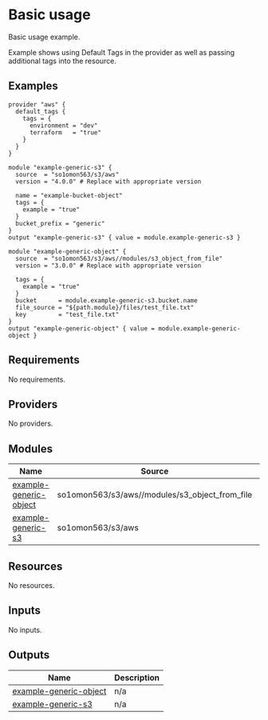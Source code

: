 # Basic usage

Basic usage example.

Example shows using Default Tags in the provider as well as passing additional tags into the resource.
<!-- BEGINNING OF PRE-COMMIT-TERRAFORM DOCS HOOK -->


## Examples

```hcl
provider "aws" {
  default_tags {
    tags = {
      environment = "dev"
      terraform   = "true"
    }
  }
}

module "example-generic-s3" {
  source  = "so1omon563/s3/aws"
  version = "4.0.0" # Replace with appropriate version

  name = "example-bucket-object"
  tags = {
    example = "true"
  }
  bucket_prefix = "generic"
}
output "example-generic-s3" { value = module.example-generic-s3 }

module "example-generic-object" {
  source  = "so1omon563/s3/aws//modules/s3_object_from_file"
  version = "3.0.0" # Replace with appropriate version

  tags = {
    example = "true"
  }
  bucket      = module.example-generic-s3.bucket.name
  file_source = "${path.module}/files/test_file.txt"
  key         = "test_file.txt"
}
output "example-generic-object" { value = module.example-generic-object }
```

## Requirements

No requirements.

## Providers

No providers.

## Modules

| Name | Source | Version |
|------|--------|---------|
| <a name="module_example-generic-object"></a> [example-generic-object](#module\_example-generic-object) | so1omon563/s3/aws//modules/s3_object_from_file | 3.0.0 |
| <a name="module_example-generic-s3"></a> [example-generic-s3](#module\_example-generic-s3) | so1omon563/s3/aws | 4.0.0 |

## Resources

No resources.

## Inputs

No inputs.

## Outputs

| Name | Description |
|------|-------------|
| <a name="output_example-generic-object"></a> [example-generic-object](#output\_example-generic-object) | n/a |
| <a name="output_example-generic-s3"></a> [example-generic-s3](#output\_example-generic-s3) | n/a |


<!-- END OF PRE-COMMIT-TERRAFORM DOCS HOOK -->
